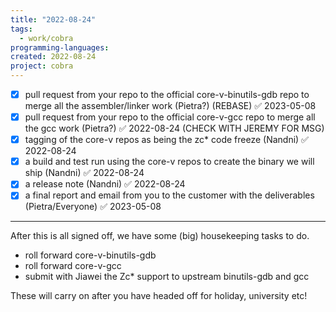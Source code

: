 ```yaml
---
title: "2022-08-24"
tags:
  - work/cobra
programming-languages:
created: 2022-08-24
project: cobra
---
```

- [x] pull request from your repo to the official core-v-binutils-gdb repo to merge all the assembler/linker work (Pietra?) (REBASE) ✅ 2023-05-08
- [x] pull request from your repo to the official core-v-gcc repo to merge all the gcc work (Pietra?) ✅ 2022-08-24 (CHECK WITH JEREMY FOR MSG)
- [x] tagging of the core-v repos as being the zc* code freeze (Nandni) ✅ 2022-08-24
- [x] a build and test run using the core-v repos to create the binary we will ship (Nandni) ✅ 2022-08-24
- [x] a release note (Nandni) ✅ 2022-08-24
- [x] a final report and email from you to the customer with the deliverables (Pietra/Everyone) ✅ 2023-05-08

---

After this is all signed off, we have some (big) housekeeping tasks to do.
- roll forward core-v-binutils-gdb
- roll forward core-v-gcc
- submit with Jiawei the Zc* support to upstream binutils-gdb and gcc

These will carry on after you have headed off for holiday, university etc! 